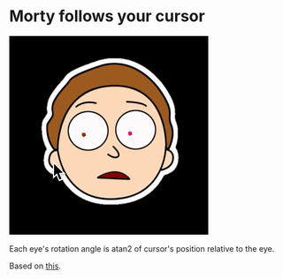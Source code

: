 # Morty follows your cursor

![morty gif](img/morty.gif)

Each eye's rotation angle is atan2 of cursor's position relative to the eye.

Based on [this](https://youtu.be/TGe3pS5LqEw).
